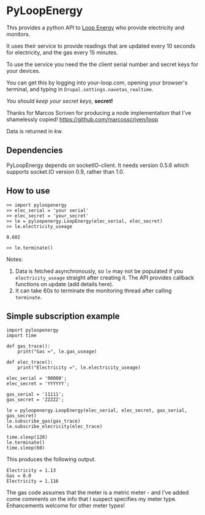 PyLoopEnergy
======

This provides a python API to [Loop Energy](https://www.your-loop.com) who provide electricity and monitors.

It uses their service to provide readings that are updated every 10 seconds for electricity, and the gas every 15 minutes.

To use the service you need the the client serial number and secret keys for your devices.

You can get this by logging into your-loop.com, opening your browser's terminal, and typing in ```Drupal.settings.navetas_realtime```.

*You should keep your secret keys,* **secret!**

Thanks for Marcos Scriven for producing a node implementation that I've shamelessly copied! https://github.com/marcosscriven/loop

Data is returned in kw.

Dependencies
------------
PyLoopEnergy depends on socketIO-client. It needs version 0.5.6 which supports socket.IO version 0.9, rather than 1.0.


How to use
----------

    >> import pyloopenergy
    >> elec_serial = 'your serial'
    >> elec_secret = 'your_secret'
    >> le = pyloopenergy.LoopEnergy(elec_serial, elec_secret)
    >> le.electricity_useage

    0.602

    >> le.terminate()

Notes:
 1. Data is fetched asynchronously, so `le` may not be populated if you `electricity_useage` straight after creating it. The API provides callback functions on update (add details here). 
 2. It can take 60s to terminate the monitoring thread after calling `terminate`.
 

Simple subscription example
---------
````
import pyloopenergy
import time

def gas_trace():
    print("Gas =", le.gas_useage)

def elec_trace():
    print("Electricity =", le.electricity_useage)

elec_serial = '00000';
elec_secret = 'YYYYYY';

gas_serial = '11111';
gas_secret = 'ZZZZZ';

le = pyloopenergy.LoopEnergy(elec_serial, elec_secret, gas_serial, gas_secret)
le.subscribe_gas(gas_trace)
le.subscribe_elecricity(elec_trace)

time.sleep(120)
le.terminate()
time.sleep(60)
````
This produces the following output.

````
Electricity = 1.13
Gas = 0.0
Electricity = 1.116
````

The gas code assumes that the meter is a metric meter - and I've added come comments on the info that I suspect specifies my meter type. Enhancements welcome for other meter types!
